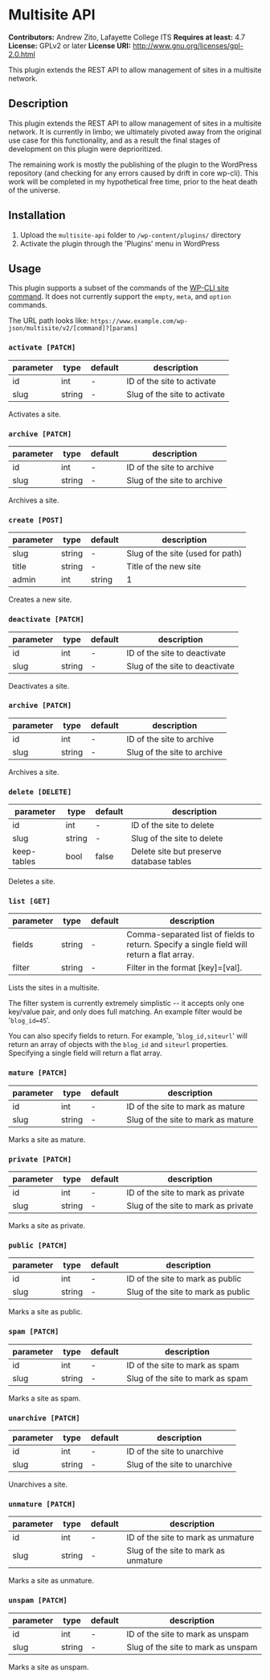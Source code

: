 # Multisite API #
**Contributors:** Andrew Zito, Lafayette College ITS
**Requires at least:** 4.7
**License:** GPLv2 or later
**License URI:** http://www.gnu.org/licenses/gpl-2.0.html

This plugin extends the REST API to allow management of sites in a multisite network.

## Description ##

This plugin extends the REST API to allow management of sites in a multisite network. It is currently in limbo; we ultimately pivoted away from the original use case for this functionality, and as a result the final stages of development on this plugin were deprioritized.

The remaining work is mostly the publishing of the plugin to the WordPress repository (and checking for any errors caused by drift in core wp-cli). This work will be completed in my hypothetical free time, prior to the heat death of the universe.

## Installation ##

1. Upload the `multisite-api` folder to `/wp-content/plugins/` directory
1. Activate the plugin through the 'Plugins' menu in WordPress

## Usage ##

This plugin supports a subset of the commands of the [WP-CLI site command](https://developer.wordpress.org/cli/commands/site/). It does not currently support the `empty`, `meta`, and `option` commands.

The URL path looks like: `https://www.example.com/wp-json/multisite/v2/[command]?[params]`

### `activate [PATCH]` ###

| parameter | type   | default | description                  |
|-----------|--------|---------|------------------------------|
| id        | int    | -       | ID of the site to activate   |
| slug      | string | -       | Slug of the site to activate |

Activates a site.

### `archive [PATCH]` ###

| parameter | type   | default | description                 |
|-----------|--------|---------|-----------------------------|
| id        | int    | -       | ID of the site to archive   |
| slug      | string | -       | Slug of the site to archive |

Archives a site.

### `create [POST]` ###

| parameter | type       | default | description                                    |
|-----------|------------|---------|------------------------------------------------|
| slug      | string     | -       | Slug of the site (used for path)               |
| title     | string     | -       | Title of the new site                          |
| admin     | int|string | 1       | ID or login name of the new site administrator |

Creates a new site.

### `deactivate [PATCH]` ###

| parameter | type   | default | description                    |
|-----------|--------|---------|--------------------------------|
| id        | int    | -       | ID of the site to deactivate   |
| slug      | string | -       | Slug of the site to deactivate |

Deactivates a site.

### `archive [PATCH]` ###

| parameter | type   | default | description                 |
|-----------|--------|---------|-----------------------------|
| id        | int    | -       | ID of the site to archive   |
| slug      | string | -       | Slug of the site to archive |

Archives a site.

### `delete [DELETE]` ###

| parameter   | type   | default | description                              |
|-------------|--------|---------|------------------------------------------|
| id          | int    | -       | ID of the site to delete                 |
| slug        | string | -       | Slug of the site to delete               |
| keep-tables | bool   | false   | Delete site but preserve database tables |

Deletes a site.

### `list [GET]` ###

| parameter | type   | default | description                                                                                |
|-----------|--------|---------|--------------------------------------------------------------------------------------------|
| fields    | string | -       | Comma-separated list of fields to return. Specify a single field will return a flat array. |
| filter    | string | -       | Filter in the format [key]=[val].                                                          |

Lists the sites in a multisite.

The filter system is currently extremely simplistic -- it accepts only one key/value pair, and only does full matching. An example filter would be '`blog_id=45`'.

You can also specify fields to return. For example, '`blog_id,siteurl`' will return an array of objects with the `blog_id` and `siteurl` properties. Specifying a single field will return a flat array.

### `mature [PATCH]` ###

| parameter | type   | default | description                        |
|-----------|--------|---------|------------------------------------|
| id        | int    | -       | ID of the site to mark as mature   |
| slug      | string | -       | Slug of the site to mark as mature |

Marks a site as mature.

### `private [PATCH]` ###

| parameter | type   | default | description                         |
|-----------|--------|---------|-------------------------------------|
| id        | int    | -       | ID of the site to mark as private   |
| slug      | string | -       | Slug of the site to mark as private |

Marks a site as private.

### `public [PATCH]` ###

| parameter | type   | default | description                        |
|-----------|--------|---------|------------------------------------|
| id        | int    | -       | ID of the site to mark as public   |
| slug      | string | -       | Slug of the site to mark as public |

Marks a site as public.

### `spam [PATCH]` ###

| parameter | type   | default | description                      |
|-----------|--------|---------|----------------------------------|
| id        | int    | -       | ID of the site to mark as spam   |
| slug      | string | -       | Slug of the site to mark as spam |

Marks a site as spam.

### `unarchive [PATCH]` ###

| parameter | type   | default | description                   |
|-----------|--------|---------|-------------------------------|
| id        | int    | -       | ID of the site to unarchive   |
| slug      | string | -       | Slug of the site to unarchive |

Unarchives a site.

### `unmature [PATCH]` ###

| parameter | type   | default | description                          |
|-----------|--------|---------|--------------------------------------|
| id        | int    | -       | ID of the site to mark as unmature   |
| slug      | string | -       | Slug of the site to mark as unmature |

Marks a site as unmature.

### `unspam [PATCH]` ###

| parameter | type   | default | description                        |
|-----------|--------|---------|------------------------------------|
| id        | int    | -       | ID of the site to mark as unspam   |
| slug      | string | -       | Slug of the site to mark as unspam |

Marks a site as unspam.